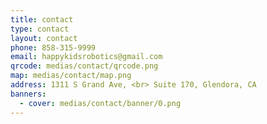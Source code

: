 ```yaml
---
title: contact
type: contact
layout: contact
phone: 858-315-9999
email: happykidsrobotics@gmail.com
qrcode: medias/contact/qrcode.png
map: medias/contact/map.png
address: 1311 S Grand Ave, <br> Suite 170, Glendora, CA
banners:
  - cover: medias/contact/banner/0.png
---
```


